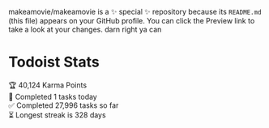 makeamovie/makeamovie is a ✨ special ✨ repository because its `README.md` (this file) appears on your GitHub profile.
You can click the Preview link to take a look at your changes. darn right ya can

# Todoist Stats

<!-- TODO-IST:START -->
🏆  40,124 Karma Points           
🌸  Completed 1 tasks today           
✅  Completed 27,996 tasks so far           
⏳  Longest streak is 328 days
<!-- TODO-IST:END -->